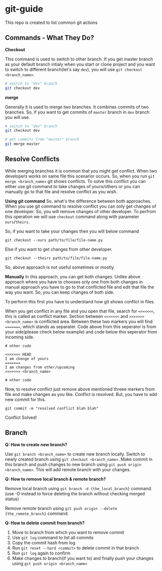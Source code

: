 # git-guide
This repo is created to list common git actions

## Commands - What They Do?

**Checkout**
  
This command is used to switch to other branch. If you get master branch as your default branch intialy when you start or clone project and you want to switch to different branch(let's say `dev`), you will use `git checkout <branch_name>`.
```bash
# switch to "dev" branch
git checkout dev
```

**merge**

Generally it is used to merge two branches. It combines commits of two branches. So, if you want to get commits of `master` branch in `dev` branch you will use.
```bash
# switch to "dev" branch
git checkout dev

# get commits from "master" branch
git merge master
```

## Resolve Conflicts

While merging branches it is common that you might get conflict. When two developers works on same file this scenarior occurs. So, when you run `git merge <branch_name>` git shows conflicts. To solve this conflict you can either use git command to take changes of yours/others or you can manually go to that file and resolve conflict as you wish.

**Using git command**
So, what's the difference between both approaches. When you use git command to resolve conflict you can only get changes of one developer. So, you will remove changes of other developer. To perfrom this operation we will use `checkout` command along with parameter `ours`/`theirs`.
  
So, if you want to take your changes then you will below command
```
git checkout --ours path/to/file/file-name.py
```
Else if you want to get changes from other developer.
```
git checkout --theirs path/to/file/file-name.py
```

So, above approach is not useful sometimes or mostly.

**Manually**
In this approach, you can get both changes. Unlike above approach where you have to chooses only one from both changes in manual approach you have to go to that conflicted file and edit that file the way you want. So, you can keep changes of both side.
  
To perform this first you have to understand how git shows conflict in files.

When you get conflict in any file and you open that file, search for `<<<<<<<`, this is called as conflict marker. Section between `<<<<<<<` and `>>>>>>> <branch_name>` is conflicted area. Between these two markers you will find `=======`, which stands as separater. Code above from this seperator is from your side(please check below example) and code below this seperator from incoming side.
  
```
# other code

<<<<<<< HEAD
I am change of yours
=======
I am changes from other/upcoming
>>>>>>> <branch_name>

# other code
```

Now, to resolve conflict just remove above mentioned threee merkers from file and make changes as you like. Conflict is resolved. But, you have to add new commit for this.

```
git commit -m "resolved conflict blah blah"
```

Conflict Solved!

## Branch

**Q: How to create new branch?**
  
Use `git branch <branch_name>` to create new branch locally. Switch to newly created branch using `git checkout <branch_name>`. Make commit in this branch and push changes to new branch using `git push origin <branch_name>`. This will add remote branch with your changes.

**Q: How to remove local branch & remote branch?**
  
Remove local branch using `git branch -d {the_local_branch}` command. (use -D instead to force deleting the branch without checking merged status)
  
Remove remote branch using `git push origin --delete {the_remote_branch}` command.

**Q: How to delete commit from branch?**
1. Move to branch from which you want to remove commit
2. Use `git log` command to list all commits
3. Copy the commit hash from log
4. Run `git reset --hard <commit>` to delete commit in that branch
5. Run `git log` again to confirm
6. Make changes to branch(if you want to) and finally push your changes using `git push origin <branch_name>`
